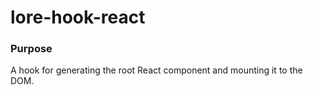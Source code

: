# lore-hook-react

### Purpose

A hook for generating the root React component and mounting it to the DOM.
